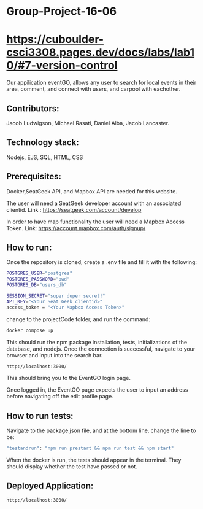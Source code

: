 # Group-Project-16-06

# https://cuboulder-csci3308.pages.dev/docs/labs/lab10/#7-version-control

Our appilication eventGO, allows any user to search for local events in their area, comment, and connect with users, and carpool with eachother. 

## Contributors: 
Jacob Ludwigson, Michael Rasati, Daniel Alba, Jacob Lancaster.

## Technology stack: 
Nodejs, EJS, SQL, HTML, CSS

## Prerequisites:
Docker,SeatGeek API, and Mapbox API are needed for this website.

The user will need a SeatGeek developer account with an associated clientid.
Link : https://seatgeek.com/account/develop

In order to have map functionality the user will need a Mapbox Access Token.
Link: https://account.mapbox.com/auth/signup/

## How to run:

Once the repository is cloned, create a .env file and fill it with the following:
```bash 
POSTGRES_USER="postgres"
POSTGRES_PASSWORD="pwd"
POSTGRES_DB="users_db"

SESSION_SECRET="super duper secret!"
API_KEY="<Your Seat Geek clientid>"
access_token = "<Your Mapbox Access Token>"
```
change to the projectCode folder, and run the command:
```bash 
docker compose up
```
This should run the npm package installation, tests, initializations of the database, and nodejs. 
Once the connection is successful, navigate to your browser and input into the search bar. 
```bash
http://localhost:3000/
```
This should bring you to the EventGO login page. 

Once logged in, the EventGO page expects the user to input an address before navigating off the edit profile page.
## How to run tests:
Navigate to the package.json file, and at the bottom line, change the line to be:
```bash
"testandrun": "npm run prestart && npm run test && npm start"
```
When the docker is run, the tests should appear in the terminal. They should display whether the test have passed or not. 

## Deployed Application:
```bash
http://localhost:3000/
```
